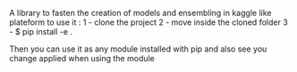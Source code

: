 A library to fasten the creation of models and ensembling in kaggle like plateform
to use it : 
1 - clone the project
2 - move inside the cloned folder
3 - $ pip install -e .

Then you can use it as any module installed with pip and also see you change applied when using the module
